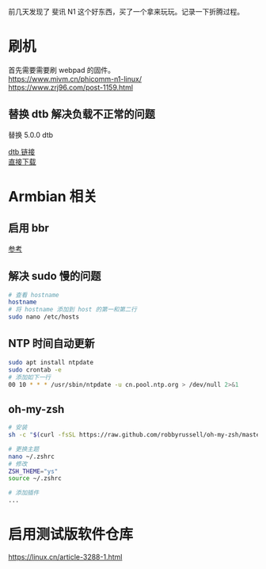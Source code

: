 前几天发现了 斐讯 N1 这个好东西，买了一个拿来玩玩。记录一下折腾过程。
<!--more-->
# 刷机  

首先需要需要刷 webpad 的固件。  
https://www.mivm.cn/phicomm-n1-linux/  
https://www.zrj96.com/post-1159.html  


## 替换 dtb 解决负载不正常的问题  

替换 5.0.0 dtb  

[dtb 链接](https://github.com/yangxuan8282/phicomm-n1/issues/15#issuecomment-473663722)  
[直接下载](/zip/0032-phicomm-n1/meson-gxl-s905d-phicomm-n1.7z)

# Armbian 相关  

## 启用 bbr  

[参考](https://sb.sb/blog/debian-ubuntu-tcp-bbr/)


## 解决 sudo 慢的问题

``` bash
# 查看 hostname
hostname
# 将 hostname 添加到 host 的第一和第二行
sudo nano /etc/hosts
```

## NTP 时间自动更新

``` bash
sudo apt install ntpdate
sudo crontab -e
# 添加如下一行
00 10 * * * /usr/sbin/ntpdate -u cn.pool.ntp.org > /dev/null 2>&1
```


## oh-my-zsh

``` bash
# 安装
sh -c "$(curl -fsSL https://raw.github.com/robbyrussell/oh-my-zsh/master/tools/install.sh)"

# 更换主题
nano ~/.zshrc
# 修改
ZSH_THEME="ys"
source ~/.zshrc

# 添加插件
...
```

# 启用测试版软件仓库  

https://linux.cn/article-3288-1.html  


